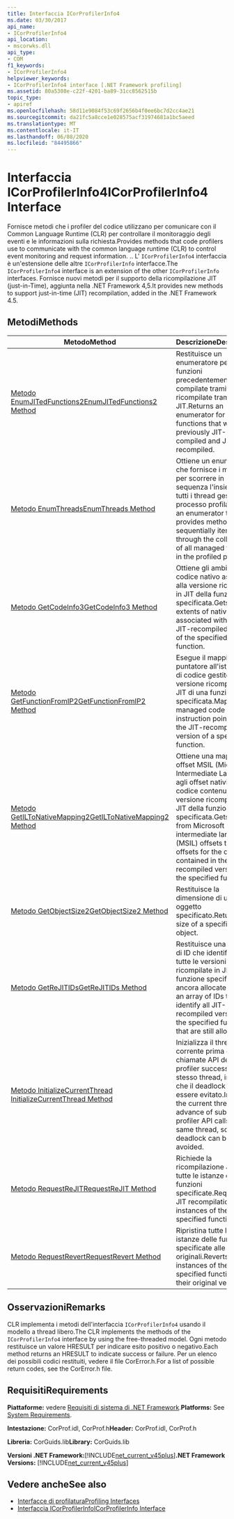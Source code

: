 ```yaml
---
title: Interfaccia ICorProfilerInfo4
ms.date: 03/30/2017
api_name:
- ICorProfilerInfo4
api_location:
- mscorwks.dll
api_type:
- COM
f1_keywords:
- ICorProfilerInfo4
helpviewer_keywords:
- ICorProfilerInfo4 interface [.NET Framework profiling]
ms.assetid: 80a5308e-c22f-4201-ba89-31cc8562515b
topic_type:
- apiref
ms.openlocfilehash: 58d11e9084f53c69f2656b4f0ee6bc7d2cc4ae21
ms.sourcegitcommit: da21fc5a8cce1e028575acf31974681a1bc5aeed
ms.translationtype: MT
ms.contentlocale: it-IT
ms.lasthandoff: 06/08/2020
ms.locfileid: "84495866"
---
```

# <a name="icorprofilerinfo4-interface"></a><span data-ttu-id="6e3a6-102">Interfaccia ICorProfilerInfo4</span><span class="sxs-lookup"><span data-stu-id="6e3a6-102">ICorProfilerInfo4 Interface</span></span>
<span data-ttu-id="6e3a6-103">Fornisce metodi che i profiler del codice utilizzano per comunicare con il Common Language Runtime (CLR) per controllare il monitoraggio degli eventi e le informazioni sulla richiesta.</span><span class="sxs-lookup"><span data-stu-id="6e3a6-103">Provides methods that code profilers use to communicate with the common language runtime (CLR) to control event monitoring and request information.</span></span> <span data-ttu-id="6e3a6-104">.</span><span class="sxs-lookup"><span data-stu-id="6e3a6-104">.</span></span> <span data-ttu-id="6e3a6-105">L' `ICorProfilerInfo4` interfaccia è un'estensione delle altre `ICorProfilerInfo` interfacce.</span><span class="sxs-lookup"><span data-stu-id="6e3a6-105">The `ICorProfilerInfo4` interface is an extension of the other `ICorProfilerInfo` interfaces.</span></span> <span data-ttu-id="6e3a6-106">Fornisce nuovi metodi per il supporto della ricompilazione JIT (just-in-Time), aggiunta nella .NET Framework 4,5.</span><span class="sxs-lookup"><span data-stu-id="6e3a6-106">It provides new methods to support just-in-time (JIT) recompilation, added in the .NET Framework 4.5.</span></span>  
  
## <a name="methods"></a><span data-ttu-id="6e3a6-107">Metodi</span><span class="sxs-lookup"><span data-stu-id="6e3a6-107">Methods</span></span>  
  
|<span data-ttu-id="6e3a6-108">Metodo</span><span class="sxs-lookup"><span data-stu-id="6e3a6-108">Method</span></span>|<span data-ttu-id="6e3a6-109">Descrizione</span><span class="sxs-lookup"><span data-stu-id="6e3a6-109">Description</span></span>|  
|------------|-----------------|  
|[<span data-ttu-id="6e3a6-110">Metodo EnumJITedFunctions2</span><span class="sxs-lookup"><span data-stu-id="6e3a6-110">EnumJITedFunctions2 Method</span></span>](icorprofilerinfo4-enumjitedfunctions2-method.md)|<span data-ttu-id="6e3a6-111">Restituisce un enumeratore per tutte le funzioni precedentemente compilate tramite JIT e ricompilate tramite JIT.</span><span class="sxs-lookup"><span data-stu-id="6e3a6-111">Returns an enumerator for all functions that were previously JIT-compiled and JIT-recompiled.</span></span>|  
|[<span data-ttu-id="6e3a6-112">Metodo EnumThreads</span><span class="sxs-lookup"><span data-stu-id="6e3a6-112">EnumThreads Method</span></span>](icorprofilerinfo4-enumthreads-method.md)|<span data-ttu-id="6e3a6-113">Ottiene un enumeratore che fornisce i metodi per scorrere in sequenza l'insieme di tutti i thread gestiti nel processo profilato.</span><span class="sxs-lookup"><span data-stu-id="6e3a6-113">Gets an enumerator that provides methods to sequentially iterate through the collection of all managed threads in the profiled process.</span></span>|  
|[<span data-ttu-id="6e3a6-114">Metodo GetCodeInfo3</span><span class="sxs-lookup"><span data-stu-id="6e3a6-114">GetCodeInfo3 Method</span></span>](icorprofilerinfo4-getcodeinfo3-method.md)|<span data-ttu-id="6e3a6-115">Ottiene gli ambiti di codice nativo associati alla versione ricompilata in JIT della funzione specificata.</span><span class="sxs-lookup"><span data-stu-id="6e3a6-115">Gets the extents of native code associated with the JIT-recompiled version of the specified function.</span></span>|  
|[<span data-ttu-id="6e3a6-116">Metodo GetFunctionFromIP2</span><span class="sxs-lookup"><span data-stu-id="6e3a6-116">GetFunctionFromIP2 Method</span></span>](icorprofilerinfo4-getfunctionfromip2-method.md)|<span data-ttu-id="6e3a6-117">Esegue il mapping di un puntatore all'istruzione di codice gestito alla versione ricompilata in JIT di una funzione specificata.</span><span class="sxs-lookup"><span data-stu-id="6e3a6-117">Maps a managed code instruction pointer to the JIT-recompiled version of a specified function.</span></span>|  
|[<span data-ttu-id="6e3a6-118">Metodo GetILToNativeMapping2</span><span class="sxs-lookup"><span data-stu-id="6e3a6-118">GetILToNativeMapping2 Method</span></span>](icorprofilerinfo4-getiltonativemapping2-method.md)|<span data-ttu-id="6e3a6-119">Ottiene una mappa dagli offset MSIL (Microsoft Intermediate Language) agli offset nativi per il codice contenuto nella versione ricompilata in JIT della funzione specificata.</span><span class="sxs-lookup"><span data-stu-id="6e3a6-119">Gets a map from Microsoft intermediate language (MSIL) offsets to native offsets for the code contained in the JIT-recompiled version of the specified function .</span></span>|  
|[<span data-ttu-id="6e3a6-120">Metodo GetObjectSize2</span><span class="sxs-lookup"><span data-stu-id="6e3a6-120">GetObjectSize2 Method</span></span>](icorprofilerinfo4-getobjectsize2-method.md)|<span data-ttu-id="6e3a6-121">Restituisce la dimensione di un oggetto specificato.</span><span class="sxs-lookup"><span data-stu-id="6e3a6-121">Returns the size of a specified object.</span></span>|  
|[<span data-ttu-id="6e3a6-122">Metodo GetReJITIDs</span><span class="sxs-lookup"><span data-stu-id="6e3a6-122">GetReJITIDs Method</span></span>](icorprofilerinfo4-getrejitids-method.md)|<span data-ttu-id="6e3a6-123">Restituisce una matrice di ID che identificano tutte le versioni ricompilate in JIT della funzione specificata ancora allocate.</span><span class="sxs-lookup"><span data-stu-id="6e3a6-123">Returns an array of IDs that identify all JIT-recompiled versions of the specified function that are still allocated.</span></span>|  
|[<span data-ttu-id="6e3a6-124">Metodo InitializeCurrentThread </span><span class="sxs-lookup"><span data-stu-id="6e3a6-124">InitializeCurrentThread Method</span></span>](icorprofilerinfo4-initializecurrentthread-method.md)|<span data-ttu-id="6e3a6-125">Inizializza il thread corrente prima delle chiamate API del profiler successive sullo stesso thread, in modo che il deadlock possa essere evitato.</span><span class="sxs-lookup"><span data-stu-id="6e3a6-125">Initializes the current thread in advance of subsequent profiler API calls on the same thread, so that deadlock can be avoided.</span></span>|  
|[<span data-ttu-id="6e3a6-126">Metodo RequestReJIT</span><span class="sxs-lookup"><span data-stu-id="6e3a6-126">RequestReJIT Method</span></span>](icorprofilerinfo4-requestrejit-method.md)|<span data-ttu-id="6e3a6-127">Richiede la ricompilazione JIT di tutte le istanze delle funzioni specificate.</span><span class="sxs-lookup"><span data-stu-id="6e3a6-127">Requests a JIT recompilation of all instances of the specified functions.</span></span>|  
|[<span data-ttu-id="6e3a6-128">Metodo RequestRevert</span><span class="sxs-lookup"><span data-stu-id="6e3a6-128">RequestRevert Method</span></span>](icorprofilerinfo4-requestrevert-method.md)|<span data-ttu-id="6e3a6-129">Ripristina tutte le istanze delle funzioni specificate alle versioni originali.</span><span class="sxs-lookup"><span data-stu-id="6e3a6-129">Reverts all instances of the specified functions to their original versions.</span></span>|  
  
## <a name="remarks"></a><span data-ttu-id="6e3a6-130">Osservazioni</span><span class="sxs-lookup"><span data-stu-id="6e3a6-130">Remarks</span></span>  
 <span data-ttu-id="6e3a6-131">CLR implementa i metodi dell'interfaccia `ICorProfilerInfo4` usando il modello a thread libero.</span><span class="sxs-lookup"><span data-stu-id="6e3a6-131">The CLR implements the methods of the `ICorProfilerInfo4` interface by using the free-threaded model.</span></span> <span data-ttu-id="6e3a6-132">Ogni metodo restituisce un valore HRESULT per indicare esito positivo o negativo.</span><span class="sxs-lookup"><span data-stu-id="6e3a6-132">Each method returns an HRESULT to indicate success or failure.</span></span> <span data-ttu-id="6e3a6-133">Per un elenco dei possibili codici restituiti, vedere il file CorError.h.</span><span class="sxs-lookup"><span data-stu-id="6e3a6-133">For a list of possible return codes, see the CorError.h file.</span></span>  
  
## <a name="requirements"></a><span data-ttu-id="6e3a6-134">Requisiti</span><span class="sxs-lookup"><span data-stu-id="6e3a6-134">Requirements</span></span>  
 <span data-ttu-id="6e3a6-135">**Piattaforme:** vedere [Requisiti di sistema di .NET Framework](../../get-started/system-requirements.md).</span><span class="sxs-lookup"><span data-stu-id="6e3a6-135">**Platforms:** See [System Requirements](../../get-started/system-requirements.md).</span></span>  
  
 <span data-ttu-id="6e3a6-136">**Intestazione:** CorProf.idl, CorProf.h</span><span class="sxs-lookup"><span data-stu-id="6e3a6-136">**Header:** CorProf.idl, CorProf.h</span></span>  
  
 <span data-ttu-id="6e3a6-137">**Libreria:** CorGuids.lib</span><span class="sxs-lookup"><span data-stu-id="6e3a6-137">**Library:** CorGuids.lib</span></span>  
  
 <span data-ttu-id="6e3a6-138">**Versioni .NET Framework:**[!INCLUDE[net_current_v45plus](../../../../includes/net-current-v45plus-md.md)]</span><span class="sxs-lookup"><span data-stu-id="6e3a6-138">**.NET Framework Versions:** [!INCLUDE[net_current_v45plus](../../../../includes/net-current-v45plus-md.md)]</span></span>  
  
## <a name="see-also"></a><span data-ttu-id="6e3a6-139">Vedere anche</span><span class="sxs-lookup"><span data-stu-id="6e3a6-139">See also</span></span>

- [<span data-ttu-id="6e3a6-140">Interfacce di profilatura</span><span class="sxs-lookup"><span data-stu-id="6e3a6-140">Profiling Interfaces</span></span>](profiling-interfaces.md)
- [<span data-ttu-id="6e3a6-141">Interfaccia ICorProfilerInfo</span><span class="sxs-lookup"><span data-stu-id="6e3a6-141">ICorProfilerInfo Interface</span></span>](icorprofilerinfo-interface.md)
